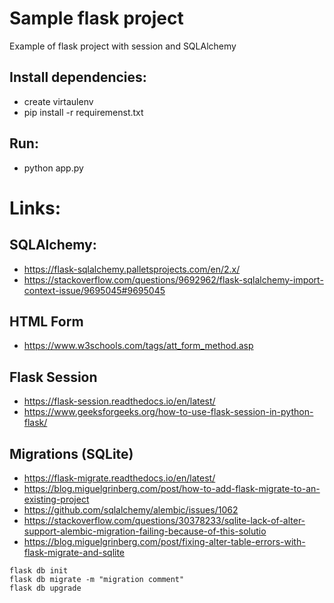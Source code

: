 # Sample flask project

Example of flask project with session and SQLAlchemy

## Install dependencies:
- create virtaulenv
- pip install -r requiremenst.txt

## Run:
- python app.py

# Links:

## SQLAlchemy:
- https://flask-sqlalchemy.palletsprojects.com/en/2.x/
- https://stackoverflow.com/questions/9692962/flask-sqlalchemy-import-context-issue/9695045#9695045

## HTML Form
- https://www.w3schools.com/tags/att_form_method.asp

## Flask Session
- https://flask-session.readthedocs.io/en/latest/
- https://www.geeksforgeeks.org/how-to-use-flask-session-in-python-flask/

## Migrations (SQLite)
- https://flask-migrate.readthedocs.io/en/latest/
- https://blog.miguelgrinberg.com/post/how-to-add-flask-migrate-to-an-existing-project
- https://github.com/sqlalchemy/alembic/issues/1062
- https://stackoverflow.com/questions/30378233/sqlite-lack-of-alter-support-alembic-migration-failing-because-of-this-solutio
- https://blog.miguelgrinberg.com/post/fixing-alter-table-errors-with-flask-migrate-and-sqlite

```
flask db init  
flask db migrate -m "migration comment"
flask db upgrade 
```